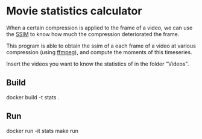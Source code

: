 # Movie statistics calculator

When a certain compression is applied to the frame of a video, we can use the [SSIM](https://en.wikipedia.org/wiki/Structural_similarity) to know how much the compression deteriorated the frame.

This program is able to obtain the ssim of a each frame of a video at various compression (using [ffmpeg](https://ffmpeg.org)), and compute the moments of this timeseries.

Insert the videos you want to know the statistics of in the folder "Videos".

## Build
docker build -t stats .

## Run
docker run -it stats make run

